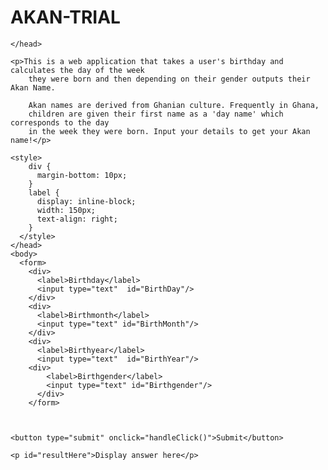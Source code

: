 ﻿# AKAN-TRIAL
<head>
    <link rel="stylesheet" href="../css/demo.css">
    <script src="../js/demodos.js" defer></script>
    <title>akan name calculator</title>


    </head>

    <p>This is a web application that takes a user's birthday and calculates the day of the week 
        they were born and then depending on their gender outputs their Akan Name. 

        Akan names are derived from Ghanian culture. Frequently in Ghana, 
        children are given their first name as a 'day name' which corresponds to the day 
        in the week they were born. Input your details to get your Akan name!</p>

    <style>
        div {
          margin-bottom: 10px;
        }
        label {
          display: inline-block;
          width: 150px;
          text-align: right;
        }
      </style>
    </head>
    <body>
      <form>
        <div>
          <label>Birthday</label>
          <input type="text"  id="BirthDay"/>
        </div>
        <div>
          <label>Birthmonth</label>
          <input type="text" id="BirthMonth"/>
        </div>
        <div>
          <label>Birthyear</label>
          <input type="text"  id="BirthYear"/> 
        <div>
            <label>Birthgender</label>
            <input type="text" id="Birthgender"/> 
          </div>
        </form>
        
     

    <button type="submit" onclick="handleClick()">Submit</button>

    <p id="resultHere">Display answer here</p>

</body>

</html>
